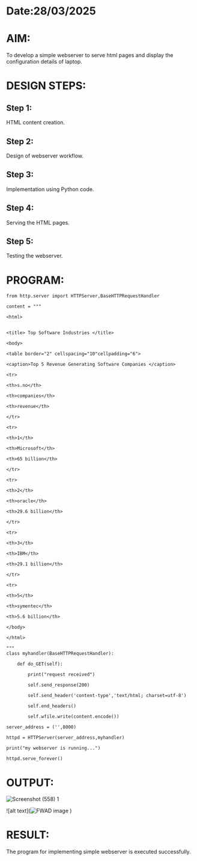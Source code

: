 

# Date:28/03/2025
# AIM:
To develop a simple webserver to serve html pages and display the configuration details of laptop.

# DESIGN STEPS:
## Step 1:
HTML content creation.

## Step 2:
Design of webserver workflow.

## Step 3:
Implementation using Python code.

## Step 4:
Serving the HTML pages.

## Step 5:
Testing the webserver.

# PROGRAM:
```
from http.server import HTTPServer,BaseHTTPRequestHandler

content = """

<html>

    
<title> Top Software Industries </title>

<body>
    
<table border="2" cellspacing="10"cellpadding="6">
    
<caption>Top 5 Revenue Generating Software Companies </caption>

<tr>
    
<th>s.no</th>

<th>companies</th>

<th>revenue</th>

</tr>

<tr>
    
<th>1</th>

<th>Microsoft</th>

<th>65 billion</th>

</tr>

<tr>
    
<th>2</th>

<th>oracle</th>

<th>29.6 billion</th>

</tr>

<tr>
    
<th>3</th>

<th>IBM</th>

<th>29.1 billion</th>

</tr>

<tr>
    
<th>5</th>

<th>symentec</th>

<th>5.6 billion</th>

</body>

</html>

"""
class myhandler(BaseHTTPRequestHandler):

    def do_GET(self):
    
        print("request received")
        
        self.send_response(200)
        
        self.send_header('content-type','text/html; charset=utf-8')
        
        self.end_headers()
        
        self.wfile.write(content.encode())
        
server_address = ('',8000)

httpd = HTTPServer(server_address,myhandler)

print("my webserver is running...")

httpd.serve_forever()

```
# OUTPUT:
![Screenshot (558) 1](https://github.com/user-attachments/assets/a7efae14-5ea2-4fb1-9bf8-0c1fa65eaee2)

![alt text](![FWAD image](https://github.com/user-attachments/assets/488be191-e720-4d99-967b-dbad2e7f2d5c)
)


# RESULT:
The program for implementing simple webserver is executed successfully.
